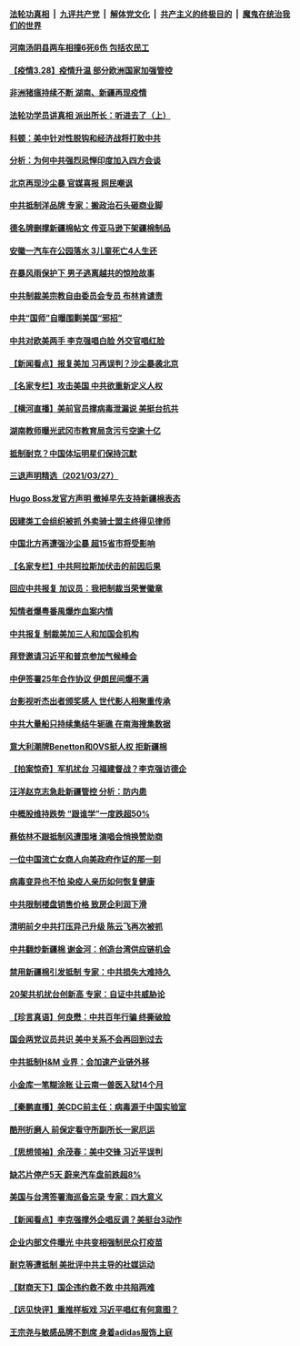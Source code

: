 ####  [法轮功真相](../../../../basic/blob/master/README.md?t=03282102) &nbsp;|&nbsp; [九评共产党](../../../../9ping.md/blob/master/README.md?t=03282102) &nbsp;|&nbsp; [解体党文化](../../../../jtdwh.md/blob/master/README.md?t=03282102)  &nbsp;|&nbsp; [共产主义的终极目的](../../../../gczydzjmd.md/blob/master/README.md?t=03282102) &nbsp;|&nbsp; [魔鬼在统治我们的世界](../../../../mgztzwmdsj.md/blob/master/README.md?t=03282102) 

#### [河南汤阴县两车相撞6死6伤 包括农民工](../pages/nsc413/n12841030.md?t=03282102) 

#### [【疫情3.28】疫情升温 部分欧洲国家加强管控](../pages/nsc413/n12840844.md?t=03282102) 

#### [非洲猪瘟持续不断 湖南、新疆再现疫情](../pages/nsc413/n12840865.md?t=03282102) 

#### [法轮功学员讲真相 派出所长：听进去了（上）](../pages/nsc413/n12840925.md?t=03282102) 

#### [科顿：美中针对性脱钩和经济战将打败中共](../pages/nsc413/n12826037.md?t=03282102) 

#### [分析：为何中共强烈忌惮印度加入四方会谈](../pages/nsc413/n12834329.md?t=03282102) 


#### [北京再现沙尘暴 官媒喜报 网民嘲讽](../pages/nsc413/n12840743.md?t=03282102) 

#### [中共抵制洋品牌 专家：搬政治石头砸商业脚](../pages/nsc413/n12840704.md?t=03282102) 

#### [德名牌删撑新疆棉帖文 传亚马逊下架疆棉制品](../pages/nsc413/n12840685.md?t=03282102) 

#### [安徽一汽车在公园落水 3儿童死亡4人生还](../pages/nsc413/n12840689.md?t=03282102) 

#### [在暴风雨保护下 男子逃离越共的惊险故事](../pages/nsc413/n12831850.md?t=03282102) 

#### [中共制裁美宗教自由委员会专员 布林肯谴责](../pages/nsc413/n12840404.md?t=03282102) 

#### [中共“国师”自曝围剿美国“邪招”](../pages/nsc413/n12839697.md?t=03282102) 

#### [中共对欧美两手 李克强唱白脸 外交官唱红脸](../pages/nsc413/n12839527.md?t=03282102) 

#### [【新闻看点】报复美加 习再误判？沙尘暴袭北京](../pages/nsc413/n12840158.md?t=03282102) 

#### [【名家专栏】攻击美国 中共欲重新定义人权](../pages/nsc413/n12839676.md?t=03282102) 

#### [【横河直播】美前官员撑病毒泄漏说 美挺台抗共](../pages/nsc413/n12840316.md?t=03282102) 

#### [湖南教师曝光武冈市教育局贪污亏空逾十亿](../pages/nsc413/n12840262.md?t=03282102) 

#### [抵制耐克？中国体坛明星们保持沉默](../pages/nsc413/n12840070.md?t=03282102) 

#### [三退声明精选（2021/03/27）](../pages/nsc413/n12840267.md?t=03282102) 

#### [Hugo Boss发官方声明 撤掉早先支持新疆棉表态](../pages/nsc413/n12840054.md?t=03282102) 

#### [因建类工会组织被抓 外卖骑士盟主终得见律师](../pages/nsc413/n12840060.md?t=03282102) 

#### [中国北方再遭强沙尘暴 超15省市将受影响](../pages/nsc413/n12840025.md?t=03282102) 

#### [【名家专栏】中共阿拉斯加伏击的前因后果](../pages/nsc413/n12839714.md?t=03282102) 

#### [回应中共报复 加议员：我把制裁当荣誉徽章](../pages/nsc413/n12839901.md?t=03282102) 

#### [知情者爆粤番禺爆炸血案内情](../pages/nsc413/n12839928.md?t=03282102) 

#### [中共报复  制裁美加三人和加国会机构](../pages/nsc413/n12839795.md?t=03282102) 

#### [拜登邀请习近平和普京参加气候峰会](../pages/nsc413/n12839858.md?t=03282102) 

#### [中伊签署25年合作协议 伊朗民间爆不满](../pages/nsc413/n12839705.md?t=03282102) 

#### [台影视听杰出者颁奖感人 世代影人相聚重传承](../pages/nsc413/n12837549.md?t=03282102) 

#### [中共大量船只持续集结牛轭礁 在南海搜集数据](../pages/nsc413/n12839749.md?t=03282102) 

#### [意大利潮牌Benetton和OVS挺人权 拒新疆棉](../pages/nsc413/n12839746.md?t=03282102) 

#### [【拍案惊奇】军机扰台 习福建督战？李克强访德企](../pages/nsc413/n12839283.md?t=03282102) 

#### [汪洋赵克志急赴新疆管控 分析：防内患](../pages/nsc413/n12839665.md?t=03282102) 

#### [中概股维持跌势 “跟谁学”一度跌超50%](../pages/nsc413/n12839540.md?t=03282102) 

#### [蔡依林不跟抵制风遭围堵 演唱会悄换赞助商](../pages/nsc413/n12839629.md?t=03282102) 

#### [一位中国流亡女商人向美政府作证的那一刻](../pages/nsc413/n12838983.md?t=03282102) 

#### [病毒变异也不怕  染疫人亲历如何恢复健康](../pages/nsc413/n12837092.md?t=03282102) 

#### [中共限制楼盘销售价格 致房企利润下滑](../pages/nsc413/n12839385.md?t=03282102) 

#### [清明前夕中共打压异己升级 陈云飞再次被抓](../pages/nsc413/n12839432.md?t=03282102) 

#### [中共翻炒新疆棉 谢金河：创造台湾供应链机会](../pages/nsc413/n12839420.md?t=03282102) 

#### [禁用新疆棉引发抵制 专家：中共损失大难持久](../pages/nsc413/n12839255.md?t=03282102) 

#### [20架共机扰台创新高 专家：自证中共威胁论](../pages/nsc413/n12839168.md?t=03282102) 

#### [【珍言真语】何良懋：中共百年行骗 终撕破脸](../pages/nsc413/n12839121.md?t=03282102) 

#### [国会两党议员共识 美中关系不会再回到过去](../pages/nsc413/n12839084.md?t=03282102) 

#### [中共抵制H&M 业界：会加速产业链外移](../pages/nsc413/n12838841.md?t=03282102) 

#### [小金库一笔糊涂账 让云南一兽医入狱14个月](../pages/nsc413/n12839075.md?t=03282102) 

#### [【秦鹏直播】美CDC前主任：病毒源于中国实验室](../pages/nsc413/n12838836.md?t=03282102) 

#### [酷刑折磨人 前保定看守所副所长一家厄运](../pages/nsc413/n12837990.md?t=03282102) 


#### [【思想领袖】余茂春：美中交锋 习近平误判](../pages/nsc413/n12835666.md?t=03282102) 

#### [缺芯片停产5天 蔚来汽车盘前跌超8%](../pages/nsc413/n12838798.md?t=03282102) 

#### [美国与台湾签署海巡备忘录 专家：四大意义](../pages/nsc413/n12838791.md?t=03282102) 

#### [【新闻看点】李克强撑外企唱反调？美挺台3动作](../pages/nsc413/n12838765.md?t=03282102) 

#### [企业内部文件曝光 中共变相强制民众打疫苗](../pages/nsc413/n12838716.md?t=03282102) 

#### [耐克等遭抵制 美批评中共主导的社媒运动](../pages/nsc413/n12838639.md?t=03282102) 

#### [【财商天下】国企违约救不救 中共陷两难](../pages/nsc413/n12837878.md?t=03282102) 

#### [【远见快评】重推样板戏 习近平唱红有何意图？](../pages/nsc413/n12838815.md?t=03282102) 

#### [王宗尧与敏感品牌不割席 身着adidas服饰上庭](../pages/nsc413/n12838444.md?t=03282102) 

